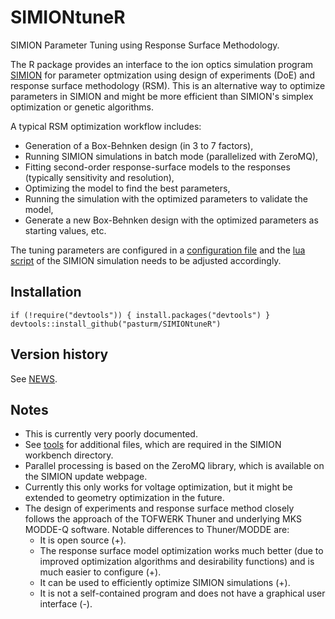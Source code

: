 # SIMIONtuneR
SIMION Parameter Tuning using Response Surface Methodology.

The R package provides an interface to the ion optics simulation program 
[SIMION](http://simion.com/) for parameter optmization using design of experiments (DoE)
and response surface methodology (RSM). This is an alternative way to optimize parameters in SIMION and 
might be more efficient than SIMION's simplex optimization or genetic algorithms. 

A typical RSM optimization workflow includes:

* Generation of a Box-Behnken design (in 3 to 7 factors), 
* Running SIMION simulations in batch mode (parallelized with ZeroMQ),
* Fitting second-order response-surface models to the responses (typically sensitivity and resolution),
* Optimizing the model to find the best parameters,
* Running the simulation with the optimized parameters to validate the model,
* Generate a new Box-Behnken design with the optimized parameters as starting values, etc.

The tuning parameters are configured in a [configuration file](https://github.com/pasturm/SIMIONtuneR/blob/master/inst/tuneR_config.toml)
and the [lua script](https://github.com/pasturm/SIMIONtuneR/blob/master/tools/example.lua)
of the SIMION simulation needs to be adjusted accordingly.


## Installation
```
if (!require("devtools")) { install.packages("devtools") }
devtools::install_github("pasturm/SIMIONtuneR")
```

## Version history
See [NEWS](https://github.com/pasturm/SIMIONtuneR/blob/master/NEWS).


## Notes
* This is currently very poorly documented. 
* See [tools](https://github.com/pasturm/SIMIONtuneR/blob/master/tools/)
for additional files, which are required in the SIMION workbench directory.
* Parallel processing is based on the ZeroMQ library, which is available on the SIMION
update webpage.
* Currently this only works for voltage optimization, but it might be extended to 
geometry optimization in the future.
* The design of experiments and response surface method closely follows the approach 
of the TOFWERK Thuner and underlying MKS MODDE-Q software. Notable differences to Thuner/MODDE are:
    * It is open source (+). 
    * The response surface model optimization works much better (due to improved optimization algorithms and desirability functions) and is much easier to configure (+). 
    * It can be used to efficiently optimize SIMION simulations (+).
    * It is not a self-contained program and does not have a graphical user interface (-). 
